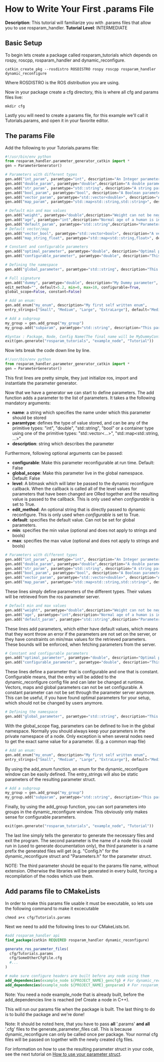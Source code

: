 # How to Write Your First .params File
**Description**: This tutorial will familiarize you with .params files that allow you to use rosparam_handler.
**Tutorial Level**: INTERMEDIATE

## Basic Setup

To begin lets create a package called rosparam_tutorials which depends on rospy, roscpp, rosparam_handler and dynamic_reconfigure.
```shell
catkin_create_pkg --rosdistro ROSDISTRO rospy roscpp rosparam_handler dynamic_reconfigure
```
Where ROSDISTRO is the ROS distribution you are using.

Now in your package create a cfg directory, this is where all cfg and params files live:
```shell
mkdir cfg
```
Lastly you will need to create a params file, for this example we'll call it Tutorials.params, and open it in your favorite editor.

## The params File

Add the following to your Tutorials.params file:
```python
#!/usr/bin/env python
from rosparam_handler.parameter_generator_catkin import *
gen = ParameterGenerator()

# Parameters with different types
gen.add("int_param", paramtype="int", description="An Integer parameter")
gen.add("double_param", paramtype="double",description="A double parameter")
gen.add("str_param", paramtype="std::string", description="A string parameter",  default="Hello World")
gen.add("bool_param", paramtype="bool", description="A Boolean parameter")
gen.add("vector_param", paramtype="std::vector<double>", description="A vector parameter")
gen.add("map_param", paramtype="std::map<std::string,std::string>", description="A map parameter")

# Default min and max values
gen.add("weight", paramtype="double",description="Weight can not be negative", min=0.0)
gen.add("age", paramtype="int",description="Normal age of a human is inbetween 0 and 100", min=0, max=100)
gen.add("default_param", paramtype="std::string",description="Parameter with default value", default="Hello World")
# Default vector/map
gen.add("vector_bool", paramtype="std::vector<bool>", description="A vector of boolean with default value.", default=[False, True, True, False, True])
gen.add("map_string_float", paramtype="std::map<std::string,float>", description="A map of <std::string,float> with default value.", default={"a":0.1, "b":1.2, "c":2.3, "d":3.4, "e":4.5}, min=0, max=5)

# Constant and configurable parameters
gen.add("optimal_parameter", paramtype="double", description="Optimal parameter, can not be set via rosparam", default=10, constant=True)
gen.add("configurable_parameter", paramtype="double", description="This parameter can be set via dynamic_reconfigure", configurable=True)

# Defining the namespace
gen.add("global_parameter", paramtype="std::string", description="This parameter is defined in the global namespace", global_scope=True)

# Full signature
gen.add("dummy", paramtype="double", description="My Dummy parameter", level=0,
edit_method="", default=5.2, min=0, max=10, configurable=True,
global_scope=False, constant=False)

# Add an enum:
gen.add_enum("my_enum", description="My first self written enum",
entry_strings=["Small", "Medium", "Large", "ExtraLarge"], default="Medium"))

# Add a subgroup
my_group = gen.add_group("my_group")
my_group.add("subparam", paramtype="std::string", description="This parameter is part of a group", configurable=True)

#Syntax : Package, Node, Config Name(The final name will be MyDummyConfig)
exit(gen.generate("rosparam_tutorials", "example_node", "Tutorial"))
```

Now lets break the code down line by line.
```python
#!/usr/bin/env python
from rosparam_handler.parameter_generator_catkin import *
gen = ParameterGenerator()
```
This first lines are pretty simple, they just initialize ros, import and instantiate the parameter generator.

Now that we have a generator we can start to define parameters. The add function adds a parameter to the list of parameters. It takes a the following mandatory arguments:

- **name**: a string which specifies the name under which this parameter should be stored
- **paramtype**: defines the type of value stored, and can be any of the primitive types: "int", "double", "std::string", "bool" or a container type using one of the primitive types: "std::vector<...>", "std::map<std::string, ...>"
- **description**: string which describes the parameter

Furthermore, following optional arguments can be passed:
- **configurable**: Make this parameter reconfigurable at run time. Default: False
- **global_scope**: Make this parameter live in the global namespace. Default: False
- **level**: A bitmask which will later be passed to the dynamic reconfigure callback. When the callback is called all of the level values for parameters that have been changed are ORed together and the resulting value is passed to the callback. This is only used when *configurable* is set to True.
- **edit_method**: An optional string that is directly passed to dynamic reconfigure. This is only used when *configurable* is set to True.
- **default**: specifies the default value. Can not be set for global parameters.
- **min**: specifies the min value (optional and does not apply to strings and bools)
- **max**: specifies the max value (optional and does not apply to strings and bools)

```python
# Parameters with different types
gen.add("int_param", paramtype="int", description="An Integer parameter")
gen.add("double_param", paramtype="double",description="A double parameter")
gen.add("str_param", paramtype="std::string", description="A string parameter",  "Hello World")
gen.add("bool_param", paramtype="bool", description="A Boolean parameter")
gen.add("vector_param", paramtype="std::vector<double>", description="A vector parameter")
gen.add("map_param", paramtype="std::map<std::string,std::string>", description="A map parameter")
```

These lines simply define parameters of the different types. Their values will be retrieved from the ros parameter server.

```python
# Default min and max values
gen.add("weight", paramtype="double",description="Weight can not be negative", min=0.0)
gen.add("age", paramtype="int",description="Normal age of a human is inbetween 0 and 100", min=0, max=100)
gen.add("default_param", paramtype="std::string",description="Parameter with default value", default="Hello World")
```

These lines add parameters, which either have default values, which means that they wont throw an error if the parameters are not set on the server, or they have constraints on min/max values for the retrieved parameters. These bounds will be enforced, when fetching parameters from the server.

```python
# Constant and configurable parameters
gen.add("optimal_parameter", paramtype="double", description="Optimal parameter, can not be set via rosparam", default=10, constant=True)
gen.add("configurable_parameter", paramtype="double", description="This parameter can be set via dynamic_reconfigure", configurable_parameter=True)
```

These lines define a parameter that is configurable and one that is constant. Configurable means, that the entry will be added to the dynamic_reconfigure config file and can later be changed at runtime. Vectors, maps and global parameters can not be set configurable.
A constant parameter can not be set through the parameter server anymore. This can be useful, if you have found optimal parameters for your setup, which should not be changed by users anymore.

```python
# Defining the namespace
gen.add("global_parameter", paramtype="std::string", description="This parameter is defined in the global namespace", global_scope=True)
```

With the global_scope flag, parameters can be defined to live in the global namespace. Normally you should always keep your parameters in the private namespace of a node. Only exception is when several nodes need to get the exact same value for a parameter. (E.g. a common map file)

```python
# Add an enum:
gen.add_enum("my_enum", description="My first self written enum",
entry_strings=["Small", "Medium", "Large", "ExtraLarge"], default="Medium"))
```

By using the add_enum function, an enum for the dynamic_reconfigure window can be easily defined. The entry_strings will also be static parameters of the resulting parameter struct.

```python
# Add a subgroup
my_group = gen.add_group("my_group")
my_group.add("subparam", paramtype="std::string", description="This parameter is part of a group", configurable=True)
```

Finally, by using the add_group function, you can sort parameters into groups in the dynamic_reconfigure window. This obviously only makes sense for configurable parameters.

```python
exit(gen.generate("rosparam_tutorials", "example_node", "Tutorial"))
```

The last line simply tells the generator to generate the necessary files and exit the program. The second parameter is the name of a node this could run in (used to generate documentation only), the third parameter is a name prefix the generated files will get (e.g. "<name>Config.h" for the dynamic_reconfigure struct and "<name>Parameters.h" for the parameter struct.

NOTE: The third parameter should be equal to the params file name, without extension. Otherwise the libraries will be generated in every build, forcing a recompilation of the nodes which use them.

## Add params file to CMakeLists

In order to make this params file usable it must be executable, so lets use the following command to make it excecutable

```shell
chmod a+x cfg/Tutorials.params
```

Next we need to add the following lines to our CMakeLists.txt.

```cmake
#add rosparam_handler api
find_package(catkin REQUIRED rosparam_handler dynamic_reconfigure)

generate_ros_parameter_files(
  cfg/Tutorials.params
  cfg/SomeOtherCfgFile.cfg
  #...
)

# make sure configure headers are built before any node using them
add_dependencies(example_node ${PROJECT_NAME}_gencfg) # For dynamic_reconfigure
add_dependencies(example_node ${PROJECT_NAME}_genparam) # For rosparam_handler
```
Note: You need a node example_node that is already built, before the add_dependencies line is reached (ref Create a node in C++).  

This will run our params file when the package is built. The last thing to do is to build the package and we're done!

Note: It should be noted here, that you have to pass **all** '.params' **and all** '.cfg' files to the generate_parameter_files call. This is because dynamic_reconfigure can only be called once per package. Your normal cfg files will be passed on together with the newly created cfg files.

For information on how to use the resulting parameter struct in your code, see the next tutorial on [How to use your parameter struct](HowToUseYourParameterStruct.md).
